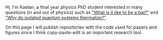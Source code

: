 Hi, I'm Kaelan, a final year physics PhD student interested in many questions (in and out of physics) such as ["What is it like to be a bat?"](https://en.wikipedia.org/wiki/What_Is_It_Like_to_Be_a_Bat%3F) and ["Why do isolated quantum systems thermalize?"](https://en.wikipedia.org/wiki/Eigenstate_thermalization_hypothesis).

On this page I will publish repositories with the code used for papers and figures since I think copy-paste-edit is an important research tool.
